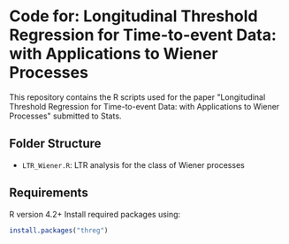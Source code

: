 # Code for: Longitudinal Threshold Regression for Time-to-event Data: with Applications to Wiener Processes

This repository contains the R scripts used for the paper "Longitudinal Threshold Regression for Time-to-event Data: with Applications to Wiener Processes" submitted to Stats.

## Folder Structure
- `LTR_Wiener.R`: LTR analysis for the class of Wiener processes

## Requirements
R version 4.2+
Install required packages using:
```R
install.packages("threg")